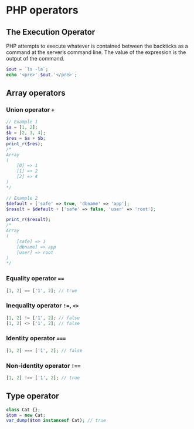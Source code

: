 # PHP operators

## The Execution Operator

PHP attempts to execute whatever is contained between the backticks as a command at the
server’s command line. The value of the expression is the output of the command.

```php
$out = `ls -la`;
echo '<pre>'.$out.'</pre>';
```

## Array operators

### Union operator `+`

```php
// Example 1
$a = [1, 2];
$b = [2, 3, 4];
$res = $a + $b;
print_r($res);
/*
Array
(
    [0] => 1
    [1] => 2
    [2] => 4
)
*/

// Example 2
$default = ['safe' => true, 'dbname' => 'app'];
$result = $default + ['safe' => false, 'user' => 'root'];

print_r($result);
/*
Array
(
    [safe] => 1
    [dbname] => app
    [user] => root
)
*/
```

### Equality operator `==`

```php
[1, 2] == ['1', 2]; // true
```

### Inequality operator `!=`, `<>`

```php
[1, 2] != ['1', 2]; // false
[1, 2] <> ['1', 2]; // false
```

### Identity operator `===`

```php
[1, 2] === ['1', 2]; // false
```

### Non-identity operator `!==`

```php
[1, 2] !== ['1', 2]; // true
```

## Type operator

```php
class Cat {};
$tom = new Cat;
var_dump($tom instanceof Cat); // true
```
